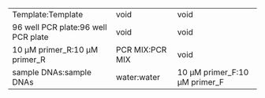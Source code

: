 ||||
|----|----|----|
|Template:Template|void|void|
|96 well PCR plate:96 well PCR plate|void|void|
|10 μM primer_R:10 μM primer_R|PCR MIX:PCR MIX|void|
|sample DNAs:sample DNAs|water:water|10 μM primer_F:10 μM primer_F|
